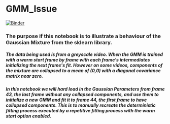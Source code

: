 # GMM_Issue
[![Binder](https://mybinder.org/badge.svg)](https://mybinder.org/v2/gh/Adurden/GMM_Issue/master)

### The purpose if this notebook is to illustrate a behaviour of the Gaussian Mixture from the sklearn library.

##### The data being used is from a greyscale video. When the GMM is trained with a warm start frame by frame with each frame's intermediates initializing the next frame's fit. However on some videos, components of the mixture are collapsed to a mean of (0,0) with a diagonal covariance matrix near zero.

##### In this notebook we will hard load in the Gaussian Parameters from frame 43, the last frame without any collapsed components, and use them to initialize a new GMM and fit it to frame 44, the first frame to have collapsed components. This is to manually recreate the deterministic fitting process executed by a repetitive fitting process with the warm start option enabled.
